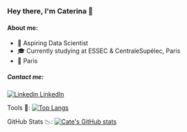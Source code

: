 ### Hey there, I'm Caterina 👋


#### About me: 

- 🔭 Aspiring Data Scientist
- 🎓 Currently studying at ESSEC & CentraleSupélec, Paris
- 📌 Paris

##### Contact me:

[![Linkedin](https://i.stack.imgur.com/gVE0j.png) LinkedIn](https://www.linkedin.com/in/caterina-conz/)
&nbsp;



Tools :hammer::
[![Top Langs](https://github-readme-stats.vercel.app/api/top-langs/?username=caterinaconz&show_icons=true&theme=cobalt)](https://github.com/caterinaconz/github-readme-stats) 

GitHub Stats :chart_with_downwards_trend:: 
[![Cate's GitHub stats](https://github-readme-stats.vercel.app/api?username=caterinaconz&show_icons=true&theme=cobalt)](https://github.com/caterinaconz/github-readme-stats)



